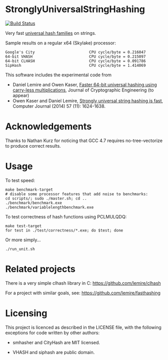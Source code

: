 StronglyUniversalStringHashing
==============================
[![Build Status](https://travis-ci.org/lemire/StronglyUniversalStringHashing.png)](https://travis-ci.org/lemire/StronglyUniversalStringHashing)

Very fast [universal hash
families](https://en.wikipedia.org/wiki/Universal_hashing) on strings.

Sample results on a regular x64 (Skylake) processor:
```
Google's City                        CPU cycle/byte = 0.216047 	 
64-bit VHASH                         CPU cycle/byte = 0.215097 	 
64-bit CLHASH                        CPU cycle/byte = 0.091786 	
SipHash                              CPU cycle/byte = 1.414069
```


This software includes the experimental code from 

* Daniel Lemire and Owen
Kaser, [Faster 64-bit universal hashing using carry-less
multiplications](http://arxiv.org/abs/1503.03465), Journal of Cryptographic Engineering (to appear)
* Owen Kaser and Daniel Lemire, [Strongly universal string hashing is fast](http://arxiv.org/abs/1202.4961), Computer Journal (2014) 57 (11): 1624-1638.

Acknowledgements
==================

Thanks to Nathan Kurz for noticing that GCC 4.7 requires
no-tree-vectorize to produce correct results.

Usage
======

To test speed:

    make benchmark-target
    # disable some processor features that add noise to benchmarks:
    cd scripts/; sudo ./master.sh; cd ..
    ./benchmark/benchmark.exe
    ./benchmark/variablelengthbenchmark.exe

To test correctness of hash functions using PCLMULQDQ:

    make test-target
    for test in ./test/correctness/*.exe; do $test; done

Or more simply...

    ./run_unit.sh

Related projects
=================

There is a very simple clhash library in C: https://github.com/lemire/clhash

For a project with similar goals, see: https://github.com/lemire/fasthashing

Licensing
==========

This project is licenced as described in the LICENSE file, with the
following exceptions for code written by other authors:

  * smhasher and CityHash are MIT licensed.

  * VHASH and siphash are public domain.


